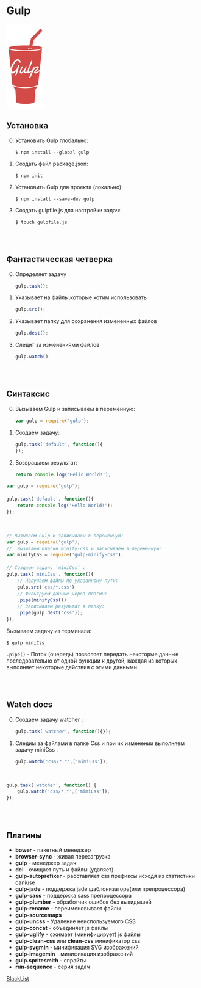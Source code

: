 # Gulp
![gulp](./img/gulp.png)

## Установка

0. Установить Gulp глобально:
    ```
    $ npm install --global gulp
    ```

0.  Создать файл package.json:
    ```
    $ npm init
    ```

0. Установить Gulp для проекта (локально):
    ```
    $ npm install --save-dev gulp
    ```

0. Создать gulpfile.js для настройки задач:
    ```
    $ touch gulpfile.js
    ```

<br />
<br />

## Фантастическая четверка

0. Определяет задачу
    ```JavaScript
    gulp.task();
    ```

0. Указывает на файлы,которые хотим использовать
    ```JavaScript
    gulp.src();
    ```

0. Указывает папку для сохранения измененных файлов
    ```JavaScript
    gulp.dest();
    ```

0. Следит за изменениями файлов
    ```JavaScript
    gulp.watch()
    ```

<br />
<br />

## Синтаксис
0. Вызываем Gulp и записываем в переменную:
    ```JavaScript
    var gulp = require('gulp');
    ```

0. Создаем задачу:
    ```JavaScript
    gulp.task('default', function(){
    });
    ```

0. Возвращаем результат:
    ```JavaScript
    return console.log('Hello World!');
    ```


```JavaScript
var gulp = require('gulp');

gulp.task('default', function(){
    return console.log('Hello World!');
});
```

<br />

```JavaScript
// Вызываем Gulp и записываем в переменную:
var gulp = require('gulp');
//  Вызываем плагин minify-css и записываем в переменную:
var minifyCSS = require('gulp-minify-css');

// Создаем задачу 'miniCss’ :
gulp.task('miniCss', function(){
    // Получаем файлы по указанному пути:
    gulp.src('css/*.css')
    // Фильтруем данные через плагин:
    .pipe(minifyCss())
    // Записываем результат в папку:
    .pipe(gulp.dest('css'));
});
```
Вызываем задачу из терминала:
```
$ gulp miniCss
```

`.pipe()` - Поток (очередь) позволяет передать некоторые данные последовательно от одной функции к другой, каждая из которых выполняет некоторые действия с этими данными.

<br />
<br />

## Watch docs

0. Создаем задачу  watcher :
    ```JavaScript
    gulp.task('watcher', function(){});
    ```

0. Следим за файлами в папке Css и при их изменении выполняем задачу miniCss :
    ```JavaScript
    gulp.watch('css/*.*',['mimiCss']);
    ```

<br />

```JavaScript
gulp.task('watcher', function() {
    gulp.watch('css/*.*',['mimiCss']);
});
```

<br />
<br />

## Плагины

* __bower__ - пакетный менеджер
* __browser-sync__ - живая перезагрузка
* __gulp__ - менеджер задач
* __del__ - очищает путь и файлы (удаляет)
* __gulp-autoprefixer__ - расставляет css префиксы исходя из статистики caniuse
* __gulp-jade__ - поддержка jade шаблонизатора(или препроцессора)
* __gulp-sass__ - поддержка sass препроцессора
* __gulp-plumber__ - обработчик ошибок без выкидышей
* __gulp-rename__ - переименовывает файлы
* __gulp-sourcemaps__
* __gulp-uncss__ - Удаление неиспользуемого CSS
* __gulp-concat__ - объединяет js файлы
* __gulp-uglify__ - сжимает (минифицирует) js файлы
* __gulp-clean-css__ или __clean-css__ минификатор css
* __gulp-svgmin__ - минификация SVG изображений
* __gulp-imagemin__ - минификация изображений
* __gulp.spritesmith__ - спрайты
* __run-sequence__ - серия задач

[BlackList](https://github.com/gulpjs/plugins/blob/master/src/blackList.json)
